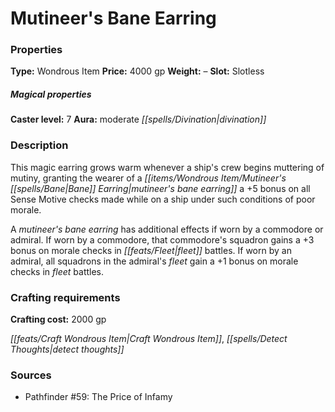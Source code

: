 ﻿---
Title: "Mutineer's Bane Earring"
Type: "Wondrous Item"
Price: "4000 gp"
Weight: "–"
Slot: "Slotless"
Caster level: "7"
Aura: "moderate divination"
Description: |
  "This magic earring grows warm whenever a ship's crew begins muttering of mutiny, granting the wearer of a mutineer's bane earring a +5 bonus on all Sense Motive checks made while on a ship under such conditions of poor morale.
  A _mutineer's bane earring_ has additional effects if worn by a commodore or admiral. If worn by a commodore, that commodore's squadron gains a +3 bonus on morale checks in fleet battles. If worn by an admiral, all squadrons in the admiral's fleet gain a +1 bonus on morale checks in fleet battles."
Crafting cost: "2000 gp"
Sources: "['Pathfinder #59: The Price of Infamy']"
---

# Mutineer's Bane Earring

### Properties

**Type:** Wondrous Item **Price:** 4000 gp **Weight:** – **Slot:** Slotless

##### Magical properties

**Caster level:** 7 **Aura:** moderate _[[spells/Divination|divination]]_

### Description

This magic earring grows warm whenever a ship's crew begins muttering of mutiny, granting the wearer of a _[[items/Wondrous Item/Mutineer's _[[spells/Bane|Bane]]_ Earring|mutineer's _bane_ earring]]_ a +5 bonus on all Sense Motive checks made while on a ship under such conditions of poor morale.

A _mutineer's _bane_ earring_ has additional effects if worn by a commodore or admiral. If worn by a commodore, that commodore's squadron gains a +3 bonus on morale checks in _[[feats/Fleet|fleet]]_ battles. If worn by an admiral, all squadrons in the admiral's _fleet_ gain a +1 bonus on morale checks in _fleet_ battles.

### Crafting requirements

**Crafting cost:** 2000 gp

_[[feats/Craft Wondrous Item|Craft Wondrous Item]]_, _[[spells/Detect Thoughts|detect thoughts]]_

### Sources

* Pathfinder #59: The Price of Infamy